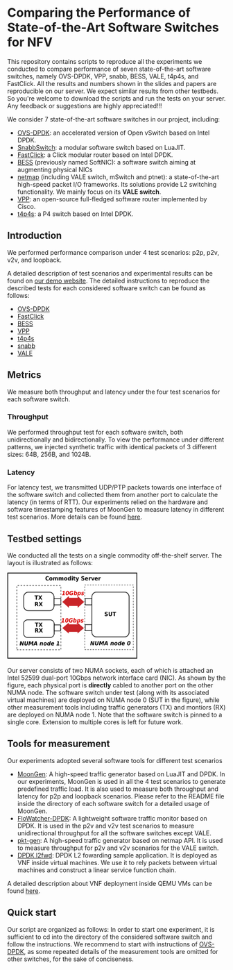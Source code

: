 # Comparing the Performance of State-of-the-Art Software Switches for NFV
This repository contains scripts to reproduce all the experiments we conducted to compare performance of seven state-of-the-art software switches, namely OVS-DPDK, VPP, snabb, BESS, VALE, t4p4s, and FastClick. All the results and numbers shown in the slides and papers are reproducible on our server. We expect similar results from other testbeds. So you're welcome to download the scripts and run the tests on your server. Any feedback or suggestions are highly appreciated!!! 

We consider 7 state-of-the-art software switches in our project, including:
* [OVS-DPDK](http://docs.openvswitch.org/en/latest/intro/install/dpdk/): an accelerated version of Open vSwitch based on Intel DPDK.
* [SnabbSwitch](https://github.com/snabbco/snabb): a modular software switch based on LuaJIT.
* [FastClick](https://github.com/tbarbette/fastclick): a Click modular router based on Intel DPDK.
* [BESS](https://github.com/NetSys/bess) (previously named SoftNIC): a software switch aiming at augmenting physical NICs
* [netmap](https://github.com/luigirizzo/netmap) (including VALE switch, mSwitch and ptnet): a state-of-the-art high-speed packet I/O frameworks. Its solutions provide L2 switching functionality. We mainly focus on its **VALE switch**.
* [VPP](https://github.com/FDio/vpp): an open-source full-fledged software router implemented by Cisco.
* [t4p4s](https://github.com/P4ELTE/t4p4s): a P4 switch based on Intel DPDK.

## Introduction
We performed performance comparison under 4 test scenarios: p2p, p2v, v2v, and loopback.

A detailed description of test scenarios and experimental results can be found on [our demo website](https://ztz1989.github.io/software-switches.github.io/examples/dashboard.html). The detailed instructions to reproduce the described tests for each considered software switch can be found as follows:
* [OVS-DPDK](https://github.com/ztz1989/software-switches/tree/artifacts/ovs-dpdk)
* [FastClick](https://github.com/ztz1989/software-switches/tree/artifacts/fastclick)
* [BESS](https://github.com/ztz1989/software-switches/tree/artifacts/bess)
* [VPP](https://github.com/ztz1989/software-switches/tree/artifacts/vpp)
* [t4p4s](https://github.com/ztz1989/software-switches/tree/artifacts/t4p4s)
* [snabb](https://github.com/ztz1989/software-switches/tree/artifacts/snabb)
* [VALE](https://github.com/ztz1989/software-switches/tree/artifacts/netmap)

## Metrics
We measure both throughput and latency under the four test scenarios for each software switch.

### Throughput
We performed throughput test for each software switch, both unidirectionally and bidirectionally. To view the performance under different patterns, we injected synthetic traffic with identical packets of 3 different sizes: 64B, 256B, and 1024B. 

### Latency
For latency test, we transmitted UDP/PTP packets towards one interface of the software switch and collected them from another port to calculate the latency (in terms of RTT). Our experiments relied on the hardware and software timestamping features of MoonGen to measure latency in different test scenarios. More details can be found [here](https://github.com/ztz1989/software-switches/tree/artifacts/moongen#latency-test).

## Testbed settings
We conducted all the tests on a single commodity off-the-shelf server. The layout is illustrated as follows:

<img src="testbed.png" alt="testbed"
	title="Testbed" width="300" height="200" />

Our server consists of two NUMA sockets, each of which is attached an Intel 52599 dual-port 10Gbps network interface card (NIC). As shown by the figure, each physical port is **directly** cabled to another port on the other NUMA node. The software switch under test (along with its associated virtual machines) are deployed on NUMA node 0 (SUT in the figure), while other measurement tools including traffic generators (TX) and montiors (RX) are deployed on NUMA node 1. Note that the software switch is pinned to a single core. Extension to multiple cores is left for future work.

## Tools for measurement
Our experiments adopted several software tools for different test scenarios

* [MoonGen](https://github.com/emmericp/MoonGen): A high-speed traffic generator based on LuaJIT and DPDK. In our experiments, MoonGen is used in all the 4 test scenarios to generate predefined traffic load. It is also used to measure both throughput and latency for p2p and loopback scenarios. Please refer to the README file inside the directory of each software switch for a detailed usage of MoonGen.
* [FloWatcher-DPDK](https://github.com/ztz1989/FloWatcher-DPDK): A lightweight software traffic monitor based on DPDK. It is used in the p2v and v2v test scenarios to measure unidirectional throughput for all the software switches except VALE.
* [pkt-gen](https://github.com/luigirizzo/netmap/tree/master/apps/pkt-gen): A high-speed traffic generator based on netmap API. It is used to measure throughput for p2v and v2v scenarios for the VALE switch.
* [DPDK l2fwd](https://doc.dpdk.org/guides-18.08/sample_app_ug/l2_forward_real_virtual.html): DPDK L2 fowarding sample application. It is deployed as VNF inside virtual machines. We use it to rely packets between virtual machines and construct a linear service function chain.

A detailed description about VNF deployment inside QEMU VMs can be found [here](https://github.com/ztz1989/software-switches/blob/artifacts/README-VM.md).

## Quick start

Our script are organized as follows: 
In order to start one experiment, it is sufficient to cd into the directory of the considered software switch and follow the instructions. We recommend to start with instructions of [OVS-DPDK](https://github.com/ztz1989/software-switches/tree/artifacts/ovs-dpdk), as some repeated details of the measurement tools are omitted for other switches, for the sake of conciseness.
